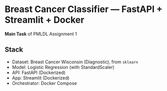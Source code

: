 # Breast Cancer Classifier — FastAPI + Streamlit + Docker

**Main Task** of PMLDL Assignment 1

## Stack
- Dataset: Breast Cancer Wisconsin (Diagnostic), from `sklearn`
- Model: Logistic Regression (with StandardScaler)
- API: FastAPI (Dockerized)
- App: Streamlit (Dockerized)
- Orchestrator: Docker Compose